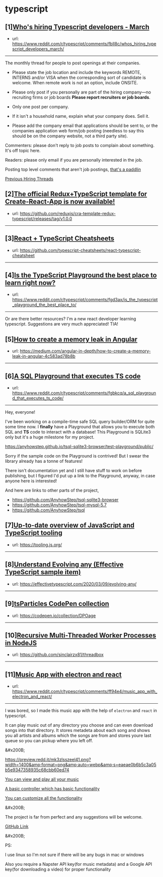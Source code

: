 # typescript
## [1][Who's hiring Typescript developers - March](https://www.reddit.com/r/typescript/comments/fbll8c/whos_hiring_typescript_developers_march/)
- url: https://www.reddit.com/r/typescript/comments/fbll8c/whos_hiring_typescript_developers_march/
---
The monthly thread for people to post openings at their companies.

* Please state the job location and include the keywords REMOTE, INTERNS and/or VISA when the corresponding sort of candidate is welcome. When remote work is not an option, include ONSITE.

* Please only post if you personally are part of the hiring company—no recruiting firms or job boards **Please report recruiters or job boards**. 

* Only one post per company. 

* If it isn't a household name, explain what your company does. Sell it.

* Please add the company email that applications should be sent to, or the companies application web form/job posting (needless to say this should be on the company website, not a third party site).


Commenters: please don't reply to job posts to complain about something. It's off topic here.

Readers: please only email if you are personally interested in the job. 

Posting top level comments that aren't job postings, [that's a paddlin](https://i.imgur.com/FxMKfnY.jpg)

[Previous Hiring Threads](https://www.reddit.com/r/typescript/search?sort=new&amp;restrict_sr=on&amp;q=flair%3AMonthly%2BHiring%2BThread)
## [2][The official Redux+TypeScript template for Create-React-App is now available!](https://www.reddit.com/r/typescript/comments/fgnqpg/the_official_reduxtypescript_template_for/)
- url: https://github.com/reduxjs/cra-template-redux-typescript/releases/tag/v1.0.0
---

## [3][React + TypeScript Cheatsheets](https://www.reddit.com/r/typescript/comments/fgi3dv/react_typescript_cheatsheets/)
- url: https://github.com/typescript-cheatsheets/react-typescript-cheatsheet
---

## [4][Is the TypeScript Playground the best place to learn right now?](https://www.reddit.com/r/typescript/comments/fgd3ax/is_the_typescript_playground_the_best_place_to/)
- url: https://www.reddit.com/r/typescript/comments/fgd3ax/is_the_typescript_playground_the_best_place_to/
---
Or are there better resources? I'm a new react developer learning typescript. Suggestions are very much appreciated! TIA!
## [5][How to create a memory leak in Angular](https://www.reddit.com/r/typescript/comments/fglury/how_to_create_a_memory_leak_in_angular/)
- url: https://medium.com/angular-in-depth/how-to-create-a-memory-leak-in-angular-4c583ad78b8b
---

## [6][A SQL Playground that executes TS code](https://www.reddit.com/r/typescript/comments/fgbkcq/a_sql_playground_that_executes_ts_code/)
- url: https://www.reddit.com/r/typescript/comments/fgbkcq/a_sql_playground_that_executes_ts_code/
---
Hey, everyone!

I've been working on a compile-time safe SQL query builder/ORM for quite some time now. I **finally** have a Playground that allows you to execute both SQL and **TS** code to interact with a database! This Playground is SQLite3 only but it's a huge milestone for my project.

https://anyhowstep.github.io/tsql-sqlite3-browser/test-playground/public/

Sorry if the sample code on the Playground is contrived! But I swear the library already has a tonne of features!

There isn't documentation yet and I still have stuff to work on before publishing, but I figured I'd put up a link to the Playground, anyway, in case anyone here is interested!

And here are links to other parts of the project,

+ https://github.com/AnyhowStep/tsql-sqlite3-browser
+ https://github.com/AnyhowStep/tsql-mysql-5.7
+ https://github.com/AnyhowStep/tsql
## [7][Up-to-date overview of JavaScript and TypeScript tooling](https://www.reddit.com/r/typescript/comments/ffxjhj/uptodate_overview_of_javascript_and_typescript/)
- url: https://tooling.js.org/
---

## [8][Understand Evolving any (Effective TypeScript sample item)](https://www.reddit.com/r/typescript/comments/ffxfo4/understand_evolving_any_effective_typescript/)
- url: https://effectivetypescript.com/2020/03/09/evolving-any/
---

## [9][tsParticles CodePen collection](https://www.reddit.com/r/typescript/comments/fg51rq/tsparticles_codepen_collection/)
- url: https://codepen.io/collection/DPOage
---

## [10][Recursive Multi-Threaded Worker Processes in NodeJS](https://www.reddit.com/r/typescript/comments/ffgw9i/recursive_multithreaded_worker_processes_in_nodejs/)
- url: https://github.com/sinclairzx81/threadbox
---

## [11][Music App with electron and react](https://www.reddit.com/r/typescript/comments/ff94e4/music_app_with_electron_and_react/)
- url: https://www.reddit.com/r/typescript/comments/ff94e4/music_app_with_electron_and_react/
---
I was bored, so I made this music app with the help of `electron` and `react` in typescript.

It can play music out of any directory you choose and can even download songs into that directory. It stores metadeta about each song and shows you all artists and albums which the songs are from and stores youre last queue so you can pickup where you left off.

 

&amp;#x200B;

https://preview.redd.it/mk3zlsszeel41.png?width=1400&amp;format=png&amp;auto=webp&amp;s=eaeae0b6b5c3a05b5e9347358935c68cbb60ed74

[You can view and play all your music](https://preview.redd.it/vwmnemrzeel41.png?width=1400&amp;format=png&amp;auto=webp&amp;s=b5d37af9cf9d41a228b812b6b742e0152f1ecaa6)

[A basic controller which has basic functionality](https://preview.redd.it/mhxk4frzeel41.png?width=522&amp;format=png&amp;auto=webp&amp;s=59ffd63743579809b829cd94ecb17f1c968b90dc)

[You can customize all the functionality](https://preview.redd.it/69ydvtrzeel41.png?width=1400&amp;format=png&amp;auto=webp&amp;s=da0c3583ef7c2899daaafeca94c343a8b1887d97)

&amp;#x200B;

The project is far from perfect and any suggestions will be welcome.

[GitHub Link](https://github.com/Lutetium-Vanadium/Music)

&amp;#x200B;

PS:

 I use linux so I'm not sure if there will be any bugs in mac or windows

Also you require a Napster API key(for music metadata) and a Google API key(for downloading a video) for proper functionality
